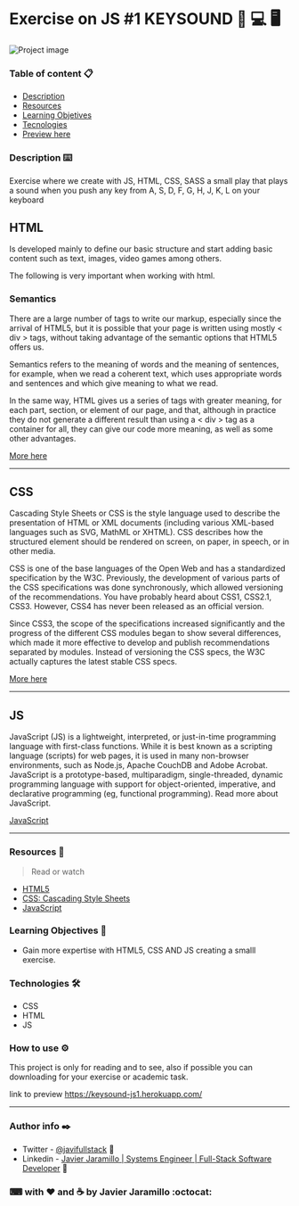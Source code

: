 # Exercise on JS #1 KEYSOUND 📱 💻 🖥



![Project image](https://i.postimg.cc/XqzBVxc0/UNIVERSE.png)


### Table of content 📋

- [Description](#description)
- [Resources](#resources)
- [Learning Objetives](#learning-objectives)
- [Tecnologies](#technologies)
- [Preview here](https://keywordsound.herokuapp.com/)

### Description ⌨️

<a id="description"></a>
Exercise where we create with JS, HTML, CSS, SASS a small play that plays a sound when you push any key from A, S, D, F, G, H, J, K, L on your keyboard

## HTML

Is developed mainly to define our basic structure and start adding basic content such as text, images, video games among others.

The following is very important when working with html.

### Semantics

There are a large number of tags to write our markup, especially since the arrival of HTML5, but it is possible that your page is written using mostly < div > tags, without taking advantage of the semantic options that HTML5 offers us.

Semantics refers to the meaning of words and the meaning of sentences, for example, when we read a coherent text, which uses appropriate words and sentences and which give meaning to what we read.

In the same way, HTML gives us a series of tags with greater meaning, for each part, section, or element of our page, and that, although in practice they do not generate a different result than using a < div > tag as a container for all, they can give our code more meaning, as well as some other advantages.

[More here](https://en.wikipedia.org/wiki/HTML)
___


## CSS
Cascading Style Sheets or CSS is the style language used to describe the presentation of HTML or XML documents (including various XML-based languages ​​such as SVG, MathML or XHTML). CSS describes how the structured element should be rendered on screen, on paper, in speech, or in other media.

CSS is one of the base languages ​​of the Open Web and has a standardized specification by the W3C. Previously, the development of various parts of the CSS specifications was done synchronously, which allowed versioning of the recommendations. You have probably heard about CSS1, CSS2.1, CSS3. However, CSS4 has never been released as an official version.

Since CSS3, the scope of the specifications increased significantly and the progress of the different CSS modules began to show several differences, which made it more effective to develop and publish recommendations separated by modules. Instead of versioning the CSS specs, the W3C actually captures the latest stable CSS specs.

[More here](https://developer.mozilla.org/en-US/docs/Web/CSS)
___

## JS

JavaScript (JS) is a lightweight, interpreted, or just-in-time programming language with first-class functions. While it is best known as a scripting language (scripts) for web pages, it is used in many non-browser environments, such as Node.js, Apache CouchDB and Adobe Acrobat. JavaScript is a prototype-based, multiparadigm, single-threaded, dynamic programming language with support for object-oriented, imperative, and declarative programming (eg, functional programming). Read more about JavaScript.

[JavaScript](https://developer.mozilla.org/en-US/docs/Web/JavaScript)
___

### Resources 📖
<a id="resources"></a>

>Read or watch

- [HTML5](https://en.wikipedia.org/wiki/HTML)
- [CSS: Cascading Style Sheets](https://developer.mozilla.org/en-US/docs/Web/CSS)
- [JavaScript](https://developer.mozilla.org/en-US/docs/Web/JavaScript)

### Learning Objectives 🚀
<a id="learning-objectives"></a>
- Gain more expertise with HTML5, CSS AND JS creating a smalll exercise.

### Technologies 🛠️
<a id="technologies"></a>
- CSS
- HTML
- JS

### How to use ⚙️

This project is only for reading and to see, also if possible you can downloading for your exercise or academic task.

link to preview https://keysound-js1.herokuapp.com/

---
### Author info ✒️

- Twitter - [@javifullstack](https://twitter.com/javifullstack) :blue_heart:
- Linkedin - [Javier Jaramillo | Systems Engineer | Full-Stack Software Developer](https://www.linkedin.com/in/javier-jaramillo-346b681a1/) :gem:

### ⌨ with ❤  ️and ☕ by Javier Jaramillo :octocat:



